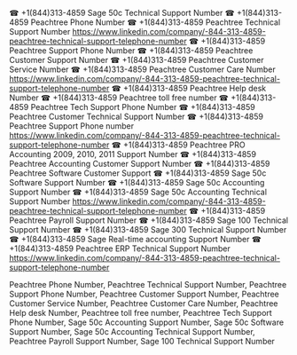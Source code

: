 ☎ +1(844)313-4859 Sage 50c Technical Support Number
☎ +1(844)313-4859 Peachtree Phone Number
☎ +1(844)313-4859 Peachtree Technical Support Number
https://www.linkedin.com/company/-844-313-4859-peachtree-technical-support-telephone-number
☎ +1(844)313-4859 Peachtree Support Phone Number
☎ +1(844)313-4859 Peachtree Customer Support Number
☎ +1(844)313-4859 Peachtree Customer Service Number
☎ +1(844)313-4859 Peachtree Customer Care Number
https://www.linkedin.com/company/-844-313-4859-peachtree-technical-support-telephone-number
☎ +1(844)313-4859 Peachtree Help desk Number
☎ +1(844)313-4859 Peachtree toll free number
☎ +1(844)313-4859 Peachtree Tech Support Phone Number
☎ +1(844)313-4859 Peachtree Customer Technical Support Number
☎ +1(844)313-4859 Peachtree Support Phone number
https://www.linkedin.com/company/-844-313-4859-peachtree-technical-support-telephone-number
☎ +1(844)313-4859 Peachtree PRO Accounting 2009, 2010, 2011 Support Number
☎ +1(844)313-4859 Peachtree Accounting Customer Support Number
☎ +1(844)313-4859 Peachtree Software Customer Support
☎ +1(844)313-4859 Sage 50c Software Support Number
☎ +1(844)313-4859 Sage 50c Accounting Support Number
☎ +1(844)313-4859 Sage 50c Accounting Technical Support Number
https://www.linkedin.com/company/-844-313-4859-peachtree-technical-support-telephone-number
☎ +1(844)313-4859 Peachtree Payroll Support Number
☎ +1(844)313-4859 Sage 100 Technical Support Number
☎ +1(844)313-4859 Sage 300 Technical Support Number
☎ +1(844)313-4859 Sage Real-time accounting Support Number
☎ +1(844)313-4859 Peachtree ERP Technical Support Number
https://www.linkedin.com/company/-844-313-4859-peachtree-technical-support-telephone-number

Peachtree Phone Number, Peachtree Technical Support Number, Peachtree Support Phone Number, Peachtree Customer Support Number, Peachtree Customer Service Number, Peachtree Customer Care Number, Peachtree Help desk Number, Peachtree toll free number, Peachtree Tech Support Phone Number, Sage 50c Accounting Support Number, Sage 50c Software Support Number, Sage 50c Accounting Technical Support Number, Peachtree Payroll Support Number, Sage 100 Technical Support Number